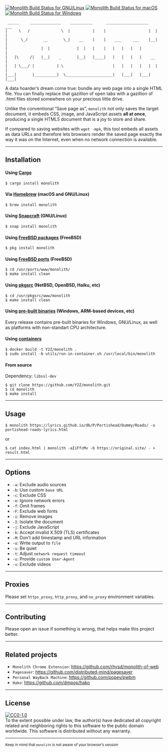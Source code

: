 [![Monolith Build Status for GNU/Linux](https://github.com/Y2Z/monolith/workflows/GNU%2FLinux/badge.svg)](https://github.com/Y2Z/monolith/actions?query=workflow%3AGNU%2FLinux)
[![Monolith Build Status for macOS](https://github.com/Y2Z/monolith/workflows/macOS/badge.svg)](https://github.com/Y2Z/monolith/actions?query=workflow%3AmacOS)
[![Monolith Build Status for Windows](https://github.com/Y2Z/monolith/workflows/Windows/badge.svg)](https://github.com/Y2Z/monolith/actions?query=workflow%3AWindows)

```
 _____     ______________    __________      ___________________    ___
|     \   /              \  |          |    |                   |  |   |
|      \_/       __       \_|    __    |    |    ___     ___    |__|   |
|               |  |            |  |   |    |   |   |   |   |          |
|   |\     /|   |__|    _       |__|   |____|   |   |   |   |    __    |
|   | \___/ |          | \                      |   |   |   |   |  |   |
|___|       |__________|  \_____________________|   |___|   |___|  |___|
```

A data hoarder’s dream come true: bundle any web page into a single HTML file. You can finally replace that gazillion of open tabs with a gazillion of .html files stored somewhere on your precious little drive.

Unlike the conventional “Save page as”, `monolith` not only saves the target document, it embeds CSS, image, and JavaScript assets **all at once**, producing a single HTML5 document that is a joy to store and share.

If compared to saving websites with `wget -mpk`, this tool embeds all assets as data URLs and therefore lets browsers render the saved page exactly the way it was on the Internet, even when no network connection is available.

---------------------------------------------------

## Installation

#### Using [Cargo](https://crates.io/crates/monolith)
    $ cargo install monolith

#### Via [Homebrew](https://formulae.brew.sh/formula/monolith) (macOS and GNU/Linux)
    $ brew install monolith

#### Using [Snapcraft](https://snapcraft.io/monolith) (GNU/Linux)
    $ snap install monolith

#### Using [FreeBSD packages](https://svnweb.freebsd.org/ports/head/www/monolith/) (FreeBSD)
    $ pkg install monolith

#### Using [FreeBSD ports](https://www.freshports.org/www/monolith/) (FreeBSD)
    $ cd /usr/ports/www/monolith/
    $ make install clean

#### Using [pkgsrc](https://pkgsrc.se/www/monolith) (NetBSD, OpenBSD, Haiku, etc)
    $ cd /usr/pkgsrc/www/monolith
    $ make install clean

#### Using [pre-built binaries](https://github.com/Y2Z/monolith/releases) (Windows, ARM-based devices, etc)
Every release contains pre-built binaries for Windows, GNU/Linux, as well as platforms with non-standart CPU architecture.

#### Using [containers](https://www.docker.com/)
    $ docker build -t Y2Z/monolith .
    $ sudo install -b utils/run-in-container.sh /usr/local/bin/monolith

#### From source

Dependency: `libssl-dev`

    $ git clone https://github.com/Y2Z/monolith.git
    $ cd monolith
    $ make install

---------------------------------------------------

## Usage
    $ monolith https://lyrics.github.io/db/P/Portishead/Dummy/Roads/ -o portishead-roads-lyrics.html
or

    $ cat index.html | monolith -aIiFfcMv -b https://original.site/ - > result.html

---------------------------------------------------

## Options
 - `-a`: Exclude audio sources
 - `-b`: Use custom `base URL`
 - `-c`: Exclude CSS
 - `-e`: Ignore network errors
 - `-f`: Omit frames
 - `-F`: Exclude web fonts
 - `-i`: Remove images
 - `-I`: Isolate the document
 - `-j`: Exclude JavaScript
 - `-k`: Accept invalid X.509 (TLS) certificates
 - `-M`: Don't add timestamp and URL information
 - `-o`: Write output to `file`
 - `-s`: Be quiet
 - `-t`: Adjust `network request timeout`
 - `-u`: Provide `custom User-Agent`
 - `-v`: Exclude videos

---------------------------------------------------

## Proxies
Please set `https_proxy`, `http_proxy`, and `no_proxy` environment variables.

---------------------------------------------------

## Contributing
Please open an issue if something is wrong, that helps make this project better.

---------------------------------------------------

## Related projects
 - `Monolith Chrome Extension`: https://github.com/rhysd/monolith-of-web
 - `Pagesaver`: https://github.com/distributed-mind/pagesaver
 - `Personal WayBack Machine`: https://github.com/popey/pwbm
 - `Hako`: https://github.com/dmpop/hako

---------------------------------------------------

## License

<a href="https://creativecommons.org/publicdomain/zero/1.0/">
    <img src="https://i.creativecommons.org/p/zero/1.0/88x31.png" alt="CC0-1.0" />
</a>
<br />
To the extent possible under law, the author(s) have dedicated all copyright related and neighboring rights to this software to the public domain worldwide.
This software is distributed without any warranty.

---------------------------------------------------

<!-- Microtext -->
<sub>Keep in mind that `monolith` is not aware of your browser’s session</sub>
